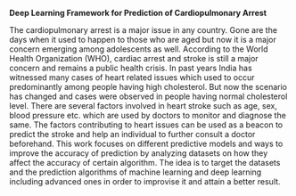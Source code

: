 **Deep Learning Framework for Prediction of Cardiopulmonary Arrest**

The cardiopulmonary arrest is a major issue in any country. Gone are the days when it used to happen to those who are aged but now it is a major concern emerging among adolescents as well. According to the World Health Organization (WHO), cardiac arrest and stroke is still a major concern and remains a public health crisis. In past years India has witnessed many cases of heart related issues which used to occur predominantly among people having high cholesterol. But now the scenario has changed and cases were observed in people having normal cholesterol level. There are several factors involved in heart stroke such as age, sex, blood pressure etc. which are used by doctors to monitor and diagnose the same. The factors contributing to heart issues can be used as a beacon to predict the stroke and help an individual to further consult a doctor beforehand. This work focuses on different predictive models and ways to improve the accuracy of prediction by analyzing datasets on how they affect the accuracy of certain algorithm. The idea is to target the datasets and the prediction algorithms of machine learning and deep learning including advanced ones in order to improvise it and attain a better result. 
